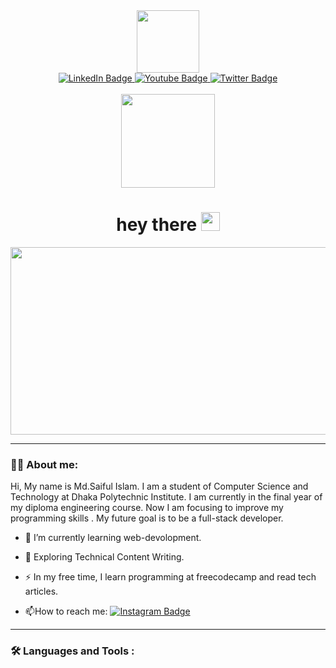 <div id="header" align="center">
  <img src="https://media.giphy.com/media/M9gbBd9nbDrOTu1Mqx/giphy.gif" width="100" />
</div>
<div id="badges" align="center">
  <a href="https://bd.linkedin.com/in/saiful7i">
    <img src="https://img.shields.io/badge/LinkedIn-blue?style=for-the-badge&logo=linkedin&logoColor=white" alt="LinkedIn Badge" />
  </a>
  <a href="https://www.youtube.com/@saiful7i">
    <img src="https://img.shields.io/badge/YouTube-red?style=for-the-badge&logo=youtube&logoColor=white" alt="Youtube Badge" />
  </a>
  <a href="https://twitter.com/saiful7i">
    <img src="https://img.shields.io/badge/Twitter-blue?style=for-the-badge&logo=twitter&logoColor=white" alt="Twitter Badge" />
  </a>
</div>
<br>
<div id="ViewCount" align="center">
  <img src="https://komarev.com/ghpvc/?username=saiful7i-github-username&style=flat-square&color=blue" alt="" width="150px" />
</div>
<h1 align="center">
  hey there
  <img src="https://media.giphy.com/media/hvRJCLFzcasrR4ia7z/giphy.gif" width="30px" />
 </h1>
<div align="center">
  <img src="https://media1.giphy.com/media/iIqmM5tTjmpOB9mpbn/giphy.gif?cid=790b76115b029344d061160393407e7f6b8ede20b51e8102&rid=giphy.gif&ct=g" width="600" height="300"/>
</div>

---

### :man_technologist: About me:

Hi, My name is Md.Saiful Islam. I am a student of Computer Science and Technology at Dhaka Polytechnic Institute. I am currently in the final year of my diploma engineering course. Now I am focusing to improve my programming skills . My future goal is to be a full-stack developer. 

- :telescope: I’m currently learning web-devolopment.

- :seedling: Exploring Technical Content Writing.

- :zap: In my free time, I learn programming at freecodecamp and read tech articles.

- :mailbox:How to reach me: [![Instagram Badge](https://img.shields.io/badge/-saiful7i-red?style=flat&logo=instagram&logoColor=white)](your-linkedin-url)
---

### :hammer_and_wrench: Languages and Tools :

<div>
 
 
</div>
